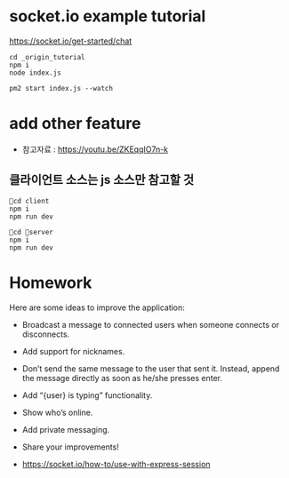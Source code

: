 # socket.io example tutorial  

https://socket.io/get-started/chat  

```
cd _origin_tutorial
npm i
node index.js
```

```
pm2 start index.js --watch
```

# add other feature 

- 참고자료 : https://youtu.be/ZKEqqIO7n-k

## 클라이언트 소스는 js 소스만 참고할 것 
```
cd client
npm i
npm run dev
```

```
cd server
npm i
npm run dev
```


# Homework

Here are some ideas to improve the application:

- Broadcast a message to connected users when someone connects or disconnects.
- Add support for nicknames.
- Don’t send the same message to the user that sent it. Instead, append the message directly as soon as he/she presses enter.
- Add “{user} is typing” functionality.
- Show who’s online.
- Add private messaging.
- Share your improvements!

- https://socket.io/how-to/use-with-express-session 